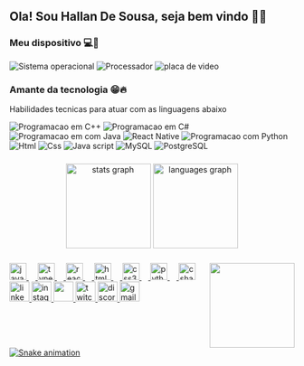 <h2 align="left">Ola! Sou Hallan De Sousa, seja bem vindo 👋🙂</h2>

### Meu dispositivo 💻🤖
![Sistema operacional](https://img.shields.io/badge/Windows-Dell_G15-0078D6?style=for-the-badge&logo=windows&logoColor=white)
![Processador](https://img.shields.io/badge/Intel-Core_i5_11th-0071C5?style=for-the-badge&logo=intel&logoColor=white)
![placa de video](https://img.shields.io/badge/NVIDIA-RTX3050-76B900?style=for-the-badge&logo=nvidia&logoColor=white)

### Amante da tecnologia 😁🔥

Habilidades tecnicas para atuar com as linguagens abaixo

![Programacao em C++](https://img.shields.io/badge/C%2B%2B-00599C?style=for-the-badge&logo=c%2B%2B&logoColor=white)
![Programacao em C#](https://img.shields.io/badge/C%23-239120?style=for-the-badge&logo=c-sharp&logoColor=white)
![Programacao em com Java](https://img.shields.io/badge/Java-ED8B00?style=for-the-badge&logo=openjdk&logoColor=white)
![React Native](https://img.shields.io/badge/React_Native-20232A?style=for-the-badge&logo=react&logoColor=61DAFB)
![Programacao com Python](https://img.shields.io/badge/Python-14354C?style=for-the-badge&logo=python&logoColor=white)
![Html](https://img.shields.io/badge/HTML5-E34F26?style=for-the-badge&logo=html5&logoColor=white)
![Css](https://img.shields.io/badge/CSS3-1572B6?style=for-the-badge&logo=css3&logoColor=white)
![Java script](https://img.shields.io/badge/JavaScript-323330?style=for-the-badge&logo=javascript&logoColor=F7DF1E)
![MySQL](https://img.shields.io/badge/MySQL-00000F?style=for-the-badge&logo=mysql&logoColor=white)
![PostgreSQL](https://img.shields.io/badge/PostgreSQL-316192?style=for-the-badge&logo=postgresql&logoColor=white)

###

<div align="center">
  <img src="https://github-readme-stats.vercel.app/api?username=HallanBR&hide_title=false&hide_rank=false&show_icons=true&include_all_commits=true&count_private=true&disable_animations=false&theme=dracula&locale=en&hide_border=false" height="150" alt="stats graph"  />
  <img src="https://github-readme-stats.vercel.app/api/top-langs?username=HallanBR&locale=en&hide_title=false&layout=compact&card_width=320&langs_count=5&theme=dracula&hide_border=false" height="150" alt="languages graph"  />
</div>

###

<img align="right" height="150" src="https://giphy.com/embed/57YVteYGraIKl9zt23"><a href="https://giphy.com/gifs/dev-desenvolvedor-maeztra-57YVteYGraIKl9zt23">

###

<div align="left">
  <img src="https://cdn.jsdelivr.net/gh/devicons/devicon/icons/javascript/javascript-original.svg" height="30" alt="javascript logo"  />
  <img width="12" />
  <img src="https://cdn.jsdelivr.net/gh/devicons/devicon/icons/typescript/typescript-original.svg" height="30" alt="typescript logo"  />
  <img width="12" />
  <img src="https://cdn.jsdelivr.net/gh/devicons/devicon/icons/react/react-original.svg" height="30" alt="react logo"  />
  <img width="12" />
  <img src="https://cdn.jsdelivr.net/gh/devicons/devicon/icons/html5/html5-original.svg" height="30" alt="html5 logo"  />
  <img width="12" />
  <img src="https://cdn.jsdelivr.net/gh/devicons/devicon/icons/css3/css3-original.svg" height="30" alt="css3 logo"  />
  <img width="12" />
  <img src="https://cdn.jsdelivr.net/gh/devicons/devicon/icons/python/python-original.svg" height="30" alt="python logo"  />
  <img width="12" />
  <img src="https://cdn.jsdelivr.net/gh/devicons/devicon/icons/csharp/csharp-original.svg" height="30" alt="csharp logo"  />
</div>



<div align="left">

  <a href= "https://www.linkedin.com/in/hallan-sousa-92641b173">
    <img src="https://img.shields.io/static/v1?message=LinkedIn&logo=linkedin&label=&color=0077B5&logoColor=white&labelColor=&style=for-the-badge" height="35" alt="linkedin logo"  />

  <a href="https://www.instagram.com/hallan__martins/">
    <img src="https://img.shields.io/static/v1?message=Instagram&logo=instagram&label=&color=E4405F&logoColor=white&labelColor=&style=for-the-badge" height="35" alt="instagram logo"  />
    
  <a href="https://wa.link/q5ypxo">
    <img src="https://img.shields.io/static/v1?message=Whatsapp&logo=whatsapp&label=&color=25D366&logoColor=white&labelColor=&style=for-the-badge" height="35" alt=""   />
    
  <a href="https://web.telegram.org/k/#@HallanBR2000">
    <img src="https://img.shields.io/static/v1?message=Telegram&logo=twitch&label=&color=229ED9&logoColor=white&labelColor=&style=for-the-badge" height="35" alt="twitch logo"  />
    
  <a href="https://discord.gg/bucqZJG9">
    <img src="https://img.shields.io/static/v1?message=Discord&logo=discord&label=&color=7289DA&logoColor=white&labelColor=&style=for-the-badge" height="35" alt="discord logo"  />
    
  <a href="mailto:hallansousa1@gmail.com">
    <img src="https://img.shields.io/static/v1?message=Gmail&logo=gmail&label=&color=D14836&logoColor=white&labelColor=&style=for-the-badge" height="35" alt="gmail logo"  />
  
    
    
</div>



<br clear="both">



<img src="https://raw.githubusercontent.com/HallanBR/HallanBR/output/snake.svg" alt="Snake animation" />
